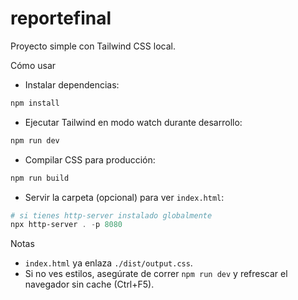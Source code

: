 # reportefinal

Proyecto simple con Tailwind CSS local.

Cómo usar

- Instalar dependencias:

```powershell
npm install
```

- Ejecutar Tailwind en modo watch durante desarrollo:

```powershell
npm run dev
```

- Compilar CSS para producción:

```powershell
npm run build
```

- Servir la carpeta (opcional) para ver `index.html`:

```powershell
# si tienes http-server instalado globalmente
npx http-server . -p 8080
```

Notas

- `index.html` ya enlaza `./dist/output.css`.
- Si no ves estilos, asegúrate de correr `npm run dev` y refrescar el navegador sin cache (Ctrl+F5).
